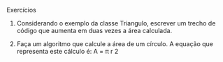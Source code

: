 Exercícios

1.  Considerando o exemplo da classe Triangulo, escrever
um trecho de código que aumenta em duas vezes a
área calculada.

2.  Faça um algoritmo que calcule a área de um círculo. A
equação que representa este cálculo é:
A = π r 2
